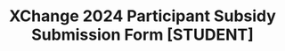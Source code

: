 ---
title: XChange 2024 Participant Subsidy Submission Form [STUDENT]
redirect_to: https://docs.google.com/forms/d/e/1FAIpQLSdZzqzD2f05asT_6hKCzSk76bqcmnG5wUokJNnBttms4RlaWQ/viewform?usp=sharing
redirect_from: 
  - /XC24SubsidySubmissionForm
  - /xc24subsidysubmissionform
---